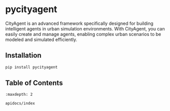 # pycityagent

CityAgent is an advanced framework specifically designed for building intelligent agents in urban simulation environments. With CityAgent, you can easily create and manage agents, enabling complex urban scenarios to be modeled and simulated efficiently.

## Installation

```bash
pip install pycityagent
```

## Table of Contents

```{toctree}
:maxdepth: 2

apidocs/index
```
